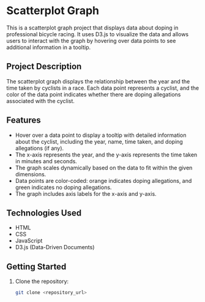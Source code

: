 # Scatterplot Graph
This is a scatterplot graph project that displays data about doping in professional bicycle racing. It uses D3.js to visualize the data and allows users to interact with the graph by hovering over data points to see additional information in a tooltip.

## Project Description
The scatterplot graph displays the relationship between the year and the time taken by cyclists in a race. Each data point represents a cyclist, and the color of the data point indicates whether there are doping allegations associated with the cyclist.

## Features
- Hover over a data point to display a tooltip with detailed information about the cyclist, including the year, name, time taken, and doping allegations (if any).
- The x-axis represents the year, and the y-axis represents the time taken in minutes and seconds.
- The graph scales dynamically based on the data to fit within the given dimensions.
- Data points are color-coded: orange indicates doping allegations, and green indicates no doping allegations.
- The graph includes axis labels for the x-axis and y-axis.

## Technologies Used
- HTML
- CSS
- JavaScript
- D3.js (Data-Driven Documents)

## Getting Started
1. Clone the repository:

   ```bash
   git clone <repository_url>

